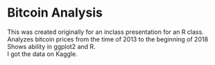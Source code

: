 # Bitcoin Analysis  
This was created originally for an inclass presentation for an R class.  
Analyzes bitcoin prices from the time of 2013 to the beginning of 2018
Shows ability in ggplot2 and R.  
I got the data on Kaggle.
